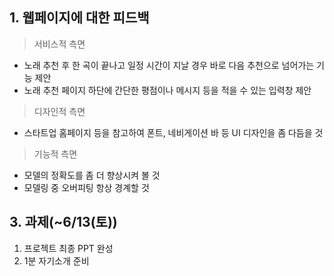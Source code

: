## 1. 웹페이지에 대한 피드백

> 서비스적 측면

- 노래 추천 후 한 곡이 끝나고 일정 시간이 지날 경우 바로 다음 추천으로 넘어가는 기능 제안
- 노래 추천 페이지 하단에 간단한 평점이나 메시지 등을 적을 수 있는 입력창 제안

> 디자인적 측면

- 스타트업 홈페이지 등을 참고하여 폰트, 네비게이션 바 등 UI 디자인을 좀 다듬을 것

> 기능적 측면

- 모델의 정확도를 좀 더 향상시켜 볼 것
- 모델링 중 오버피팅 항상 경계할 것

## 3. 과제(~6/13(토))

1. 프로젝트 최종 PPT 완성
2. 1분 자기소개 준비